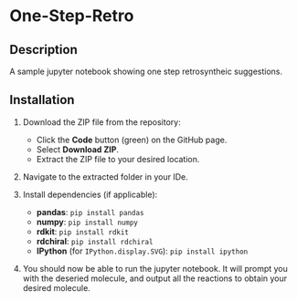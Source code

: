 # One-Step-Retro

## Description
A sample jupyter notebook showing one step retrosyntheic suggestions.

## Installation

1. Download the ZIP file from the repository:
   - Click the **Code** button (green) on the GitHub page.
   - Select **Download ZIP**.
   - Extract the ZIP file to your desired location.

2. Navigate to the extracted folder in your IDe.

3. Install dependencies (if applicable):
   - **pandas**: `pip install pandas`  
   - **numpy**: `pip install numpy`  
   - **rdkit**: `pip install rdkit`  
   - **rdchiral**: `pip install rdchiral`  
   - **IPython** (for `IPython.display.SVG`): `pip install ipython`

4. You should now be able to run the jupyter notebook. It will prompt you with the deseried molecule, and output all the reactions to obtain your desired molecule.
